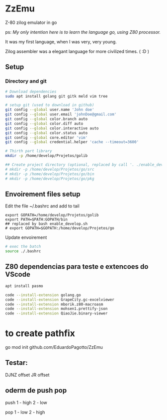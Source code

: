 # ZzEmu
Z-80 zilog emulator in go <p>
ps:
<i>My only intention here is to learn the language go, using Z80 processor.</i><p>
It was my first language, when I was very, very young.<p>
Zilog assembler was a elegant language for more civilized times. ( :D )


## Setup
### Directory and git
```bash
# Download dependencies
sudo apt install golang git gitk meld vim tree

# setup git (used to download in github)
git config --global user.name 'John doe'
git config --global user.email 'johnDoe@gmail.com'
git config --global color.branch auto
git config --global color.diff auto
git config --global color.interactive auto
git config --global color.status auto
git config --global core.editor 'vim'
git config --global credential.helper 'cache --timeout=3600'

# Thirth part library
mkdir -p /home/develop/Projetos/golib

## Create project directory (optional, replaced by call '. ./enable_develop.sh' ib shell command line)
# mkdir -p /home/develop/Projetos/go/src
# mkdir -p /home/develop/Projetos/go/bin
# mkdir -p /home/develop/Projetos/go/pkg
```

## Envoirement files setup 
Edit the file ~/.bashrc and add to tail
```file 
export GOPATH=/home/develop/Projetos/golib
export PATH=$PATH:GOPATH/bin
## replaced by bash enable_develop.sh
# export GOPATH=$GOPATH:/home/develop/Projetos/go
```

Update envoirement
```bash
# exec the batch
source ./.bashrc
```

## Z80 dependencias para teste e extencoes do VScode
```bash
apt install pasmo

code --install-extension golang.go
code --install-extension GrapeCity.gc-excelviewer
code --install-extension mborik.z80-macroasm
code --install-extension mohsen1.prettify-json
code --install-extension QiaoJie.binary-viewer
```

# to create pathfix
go mod init github.com/EduardoPagotto/ZzEmu

## Testar:
DJNZ offset
JR offset

## oderm de push pop 

push
1 - high
2 - low

pop
1 - low
2 - high
